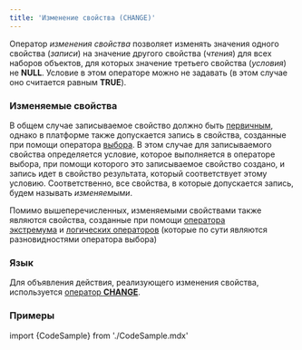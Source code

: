 ```yaml
---
title: 'Изменение свойства (CHANGE)'
---
```


Оператор *изменения свойства* позволяет изменять значения одного свойства (*записи*) на значение другого свойства (*чтения*) для всех наборов объектов, для которых значение третьего свойства (*условия*) не **NULL**. Условие в этом операторе можно не задавать (в этом случае оно считается равным **TRUE**).

### Изменяемые свойства

В общем случае записываемое свойство должно быть [первичным](Первичные_свойства_DATA.md), однако в платформе также допускается запись в свойства, созданные при помощи оператора [выбора](Выбор_CASE_IF_MULTI_OVERRIDE_EXCLUSIVE.md). В этом случае для записываемого свойства определяется условие, которое выполняется в операторе выбора, при помощи которого это записываемое свойство создано, и запись идет в свойство результата, который соответствует этому условию. Соответственно, все свойства, в которые допускается запись, будем называть *изменяемыми*.

Помимо вышеперечисленных, изменяемыми свойствами также являются свойства, созданные при помощи [оператора экстремума](Экстремумы_MAX_MIN.md) и [логических операторов](Логические_операторы_AND_OR_NOT_XOR.md) (которые по сути являются разновидностями оператора выбора)

### Язык

Для объявления действия, реализующего изменения свойства, используется [оператор **CHANGE**](Оператор_CHANGE.md).

### Примеры

import {CodeSample} from './CodeSample.mdx'

<CodeSample url="https://ru-documentation.lsfusion.org/sample?file=ActionSample&block=assign"/>
